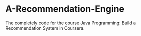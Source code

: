 # A-Recommendation-Engine
The completely code for the course Java Programming: Build a Recommendation System in Coursera.
